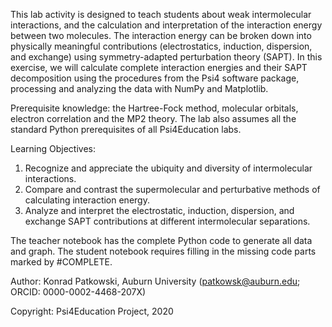 This lab activity is designed to teach students about weak intermolecular interactions, and the calculation and interpretation of the interaction energy between two molecules. The interaction energy can be broken down into physically meaningful contributions (electrostatics, induction, dispersion, and exchange) using symmetry-adapted perturbation theory (SAPT). In this exercise, we will calculate complete interaction energies and their SAPT decomposition using the procedures from the Psi4 software package, processing and analyzing the data with NumPy and Matplotlib.

Prerequisite knowledge: the Hartree-Fock method, molecular orbitals, electron correlation and the MP2 theory. The lab also assumes all the standard Python prerequisites of all Psi4Education labs.

Learning Objectives: 
1. Recognize and appreciate the ubiquity and diversity of intermolecular interactions.
2. Compare and contrast the supermolecular and perturbative methods of calculating interaction energy.
3. Analyze and interpret the electrostatic, induction, dispersion, and exchange SAPT contributions at different intermolecular separations.

The teacher notebook has the complete Python code to generate all data and graph. The student notebook requires filling in the missing code parts marked by #COMPLETE.

Author: Konrad Patkowski, Auburn University (patkowsk@auburn.edu; ORCID: 0000-0002-4468-207X)

Copyright: Psi4Education Project, 2020

